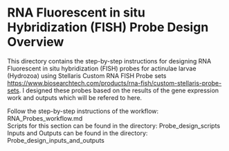 # RNA Fluorescent in situ Hybridization (FISH) Probe Design Overview  

This directory contains the step-by-step instructions for designing RNA Fluorescent in situ hybridization (FISH) probes for actinulae larvae (Hydrozoa) using Stellaris Custom RNA FISH Probe sets https://www.biosearchtech.com/products/rna-fish/custom-stellaris-probe-sets. I designed these probes based on the results of the gene expression work and outputs which will be refered to here.  

Follow the step-by-step instructions of the workflow: RNA_Probes_workflow.md   
Scripts for this section can be found in the directory: Probe_design_scripts   
Inputs and Outputs can be found in the directory: Probe_design_inputs_and_outputs   
